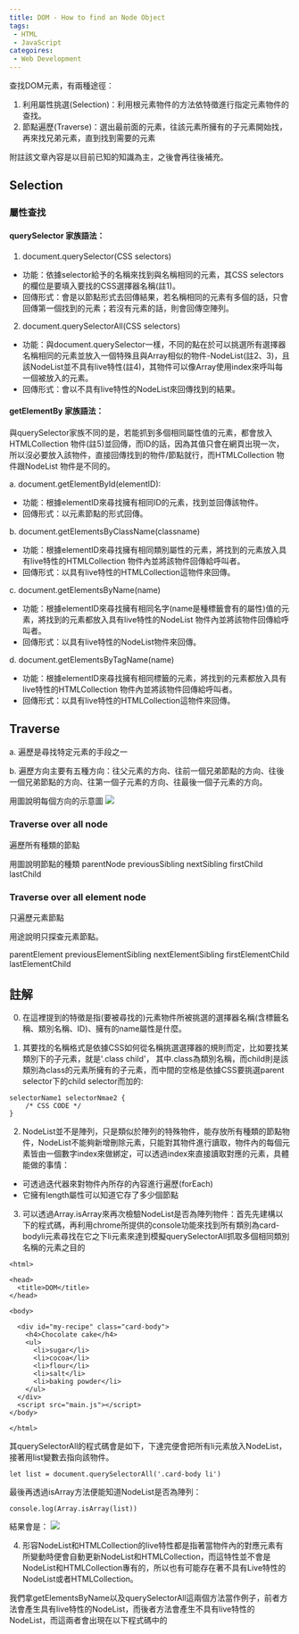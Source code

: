 ```yaml
---
title: DOM - How to find an Node Object
tags:
 - HTML
 - JavaScript
categoires:
 - Web Development
---
```




查找DOM元素，有兩種途徑：
1. 利用屬性挑選(Selection)：利用根元素物件的方法依特徵進行指定元素物件的查找。
2. 節點遍歷(Traverse)：選出最前面的元素，往該元素所擁有的子元素開始找，再來找兄弟元素，直到找到需要的元素

附註該文章內容是以目前已知的知識為主，之後會再往後補充。

## Selection

### 屬性查找

#### querySelector 家族語法：
1. document.querySelector(CSS selectors)

- 功能：依據selector給予的名稱來找到與名稱相同的元素，其CSS selectors的欄位是要填入要找的CSS選擇器名稱(註1)。
- 回傳形式：會是以節點形式去回傳結果，若名稱相同的元素有多個的話，只會回傳第一個找到的元素；若沒有元素的話，則會回傳空陣列。


2. document.querySelectorAll(CSS selectors)

- 功能：與document.querySelector一樣，不同的點在於可以挑選所有選擇器名稱相同的元素並放入一個特殊且與Array相似的物件-NodeList(註2、3)，且該NodeList並不具有live特性(註4)，其物件可以像Array使用index來呼叫每一個被放入的元素。
- 回傳形式：會以不具有live特性的NodeList來回傳找到的結果。

#### getElementBy 家族語法：
與querySelector家族不同的是，若能抓到多個相同屬性值的元素，都會放入HTMLCollection 物件(註5)並回傳，而ID的話，因為其值只會在網頁出現一次，所以沒必要放入該物件，直接回傳找到的物件/節點就行，而HTMLCollection 物件跟NodeList 物件是不同的。

a. document.getElementById(elementID):

- 功能：根據elementID來尋找擁有相同ID的元素，找到並回傳該物件。
- 回傳形式：以元素節點的形式回傳。

b. document.getElementsByClassName(classname)

- 功能：根據elementID來尋找擁有相同類別屬性的元素，將找到的元素放入具有live特性的HTMLCollection 物件內並將該物件回傳給呼叫者。
- 回傳形式：以具有live特性的HTMLCollection這物件來回傳。


c. document.getElementsByName(name)
 
- 功能：根據elementID來尋找擁有相同名字(name是種標籤會有的屬性)值的元素，將找到的元素都放入具有live特性的NodeList 物件內並將該物件回傳給呼叫者。
- 回傳形式：以具有live特性的NodeList物件來回傳。

d. document.getElementsByTagName(name)

- 功能：根據elementID來尋找擁有相同標籤的元素，將找到的元素都放入具有live特性的HTMLCollection 物件內並將該物件回傳給呼叫者。
- 回傳形式：以具有live特性的HTMLCollection這物件來回傳。


## Traverse

a. 遍歷是尋找特定元素的手段之一

b. 遍歷方向主要有五種方向：往父元素的方向、往前一個兄弟節點的方向、往後一個兄弟節點的方向、往第一個子元素的方向、往最後一個子元素的方向。

用圖說明每個方向的示意圖
![](https://res.cloudinary.com/dqfxgtyoi/image/upload/v1630310264/blog/dom_Manipulation/traverseDirection_c1ojgc.png)

### Traverse over all node
遍歷所有種類的節點

用圖說明節點的種類
parentNode
previousSibling
nextSibling
firstChild
lastChild

### Traverse over all element node
只遍歷元素節點

用途說明只探查元素節點。

parentElement
previousElementSibling
nextElementSibling
firstElementChild
lastElementChild


## 註解

0. 在這裡提到的特徵是指(要被尋找的)元素物件所被挑選的選擇器名稱(含標籤名稱、類別名稱、ID)、擁有的name屬性是什麼。


1. 其要找的名稱格式是依據CSS如何從名稱挑選選擇器的規則而定，比如要找某類別下的子元素，就是'.class child'，
其中.class為類別名稱，而child則是該類別為class的元素所擁有的子元素，而中間的空格是依據CSS要挑選parent selector下的child selector而加的: 

```
selectorName1 selectorNmae2 {
	/* CSS CODE */
}
```

2. NodeList並不是陣列，只是類似於陣列的特殊物件，能存放所有種類的節點物件，NodeList不能夠新增刪除元素，只能對其物件進行讀取，物件內的每個元素皆由一個數字index來做綁定，可以透過index來直接讀取對應的元素，具體能做的事情：

- 可透過迭代器來對物件內所存的內容進行遍歷(forEach)
- 它擁有length屬性可以知道它存了多少個節點


3. 可以透過Array.isArray來再次檢驗NodeList是否為陣列物件：首先先建構以下的程式碼，再利用chrome所提供的console功能來找到所有類別為card-bodyli元素尋找在它之下li元素來達到模擬querySelectorAll抓取多個相同類別名稱的元素之目的
```
<html>

<head>
  <title>DOM</title>
</head>

<body>

  <div id="my-recipe" class="card-body">
    <h4>Chocolate cake</h4>
    <ul>
      <li>sugar</li>
      <li>cocoa</li>
      <li>flour</li>
      <li>salt</li>
      <li>baking powder</li>
    </ul>
  </div>
  <script src="main.js"></script>
</body>

</html>

```

其querySelectorAll的程式碼會是如下，下達完便會把所有li元素放入NodeList，接著用list變數去指向該物件。

```
let list = document.querySelectorAll('.card-body li')
```

最後再透過isArray方法便能知道NodeList是否為陣列：
```
console.log(Array.isArray(list))
```

結果會是：
![](https://res.cloudinary.com/dqfxgtyoi/image/upload/v1630077428/blog/dom_Manipulation/arrayCheckExample_sknq9w.png)

4. 形容NodeList和HTMLCollection的live特性都是指著當物件內的對應元素有所變動時便會自動更新NodeList和HTMLCollection，而這特性並不會是NodeList和HTMLCollection專有的，所以也有可能存在著不具有Live特性的NodeList或者HTMLCollection。


我們拿getElementsByName以及querySelectorAll這兩個方法當作例子，前者方法會產生具有live特性的NodeList，而後者方法會產生不具有live特性的NodeList，而這兩者會出現在以下程式碼中的<script>標籤並放入console來觀測網頁元素內容的變動是否改變NodeList的長度，若有的話，代表其NodeList就具有live特性，而沒有則表示不具有其特性。程式碼是以Kuro Hsu在iT邦提供的程式碼為基礎來修改的。
```
<div id="outer">
	<div name="inner">inner1</div>
        <div name="inner">inner2</div>
        <div name="inner">inner3</div>
        <div name="inner">inner4</div>
        <div name="inner">inner5</div>
</div>

<script>
	getElementsByName/querySelectorAll
</script>

```
首先，我們先來看看getElementsByName的表現以及將程式碼合併成可觀測的程度，在這裡由於querySelectorAll只會挑類別，所以為了和querySelectorAll保持一致的結果，特地讓程式碼去挑選name為inner，且所有div元素的name都是inner。

```
<div id="outer" name="inner">
        <div name="inner">inner1</div>
        <div name="inner">inner2</div>
        <div name="inner">inner3</div>
        <div name="inner">inner4</div>
        <div name="inner">inner5</div>
</div>
      
<script>
      
        // <div id="outer">
        let outerDiv = document.getElementById('outer');
      
        // 所有name為inner的元素
        let allInner = document.getElementsByName('inner');
      
        // 清空前，name為inner的元素還剩多少個
        console.log(allInner.length);    
      
        // 清空 <div id="outer"> 下的節點
        outerDiv.innerHTML = '';
      
        // 清空後，name為inner的元素還剩多少個
	console.log(allInner.length); 
</script>
```

其結果會是：console內顯示javascript的執行過程，你可以發現第一筆印出的資料是表示著(與NodeList相關的)元素變更前的NodeList長度，第二筆則是變更後的長度，可以發現第二筆會因為內部的div被清空而減少許多。

![](https://res.cloudinary.com/dqfxgtyoi/image/upload/v1630087942/blog/dom_Manipulation/liveNodeListExample_qxluxa.png)

再來就是改放querySelectorAll以及合併相關程式碼來觀察：
```
<div id="outer" name="inner">
        <div name="inner">inner1</div>
        <div name="inner">inner2</div>
        <div name="inner">inner3</div>
        <div name="inner">inner4</div>
        <div name="inner">inner5</div>
</div>
  
<script>
      
        // <div id="outer">
        let outerDiv = document.getElementById('outer');
      
        // 所有div的元素
        let allInner = document.querySelectorAll('div')
      
        // 清空前，div還剩多少個
        console.log(allInner.length);    
      
        // 清空 <div id="outer"> 下的節點
        outerDiv.innerHTML = '';
      
        // 清空後，div元素還剩多少個
        console.log(allInner.length); 
</script>

```

其結果如下所示：可以發現第一筆和第二筆都維持6，而這6剛好是所有div的元素數
![](https://res.cloudinary.com/dqfxgtyoi/image/upload/v1630087942/blog/dom_Manipulation/notLiveNodeListExample_nxzmrq.png)

如果在這個基礎下，在最後一個console前添加以下程式碼的話，

```
allInner = document.querySelectorAll('div')
```
結果會變成第二筆會因為重新計算而減少許多，這代表著該NodeList是不具有live特性，而前者方法是具有live特性的

![](https://res.cloudinary.com/dqfxgtyoi/image/upload/v1630088620/blog/dom_Manipulation/notLive2Live_mlavsq.png)



5. HTMLCollection 跟 NodeList 是類似於陣列的物件，除了本身只能存元素節點這物件以外，其餘功能性大致和NodeList一樣，擁有：

- 每個元素都有數字index來綁定，好方便透過index去讀取對應的元素
- 擁有length屬性去得知物件目前所存的內容大小 
- 可透過迭代器來對物件內所存的內容進行遍歷(forEach)
 



## 參考資料
1. NodeList物件，https://developer.mozilla.org/en-US/docs/Web/API/NodeList
2. Node object vs. Element object，https://stackoverflow.com/questions/9979172/difference-between-node-object-and-element-object
3. DOM API 查找節點，https://ithelp.ithome.com.tw/articles/10191765
4. querySelectorAll 回傳的NodeList，https://developer.mozilla.org/en-US/docs/Web/API/Document/querySelectorAll
5. getElementsByTagName 回傳的HTMLCollection，https://developer.mozilla.org/en-US/docs/Web/API/Document/getElementsByTagName
6. getElementsByClassName 回傳的HTMLCollection，https://developer.mozilla.org/en-US/docs/Web/API/Document/getElementsByClassName
7. getElementsByName 回傳的NodeList，https://developer.mozilla.org/en-US/docs/Web/API/Document/getElementsByName   
